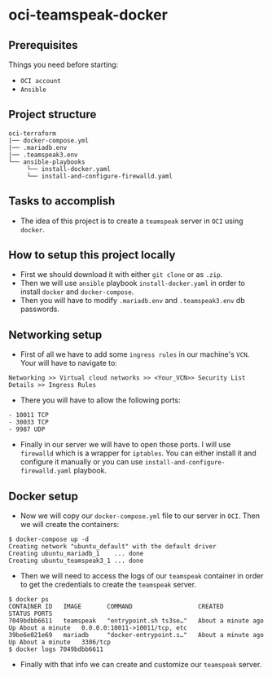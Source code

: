 # oci-teamspeak-docker

## Prerequisites
Things you need before starting:
* `OCI account`
* `Ansible`

## Project structure
```
oci-terraform
|── docker-compose.yml
|── .mariadb.env
|── .teamspeak3.env
└── ansible-playbooks
     └── install-docker.yaml
     └── install-and-configure-firewalld.yaml
```
## Tasks to accomplish
- The idea of this project is to create a `teamspeak` server in `OCI` using `docker`.

## How to setup this project locally
- First we should download it with either `git clone` or as `.zip`.
- Then we will use `ansible` playbook `install-docker.yaml` in order to install `docker` and `docker-compose`.
- Then you will have to modify `.mariadb.env` and `.teamspeak3.env` db passwords.

## Networking setup
- First of all we have to add some `ingress rules` in our machine's `VCN`. Your will have to navigate to:
````
Networking >> Virtual cloud networks >> <Your_VCN>> Security List Details >> Ingress Rules
````
- There you will have to allow the following ports: 
````
- 10011 TCP
- 30033 TCP
- 9987 UDP
````   
- Finally in our server we will have to open those ports. I will use `firewalld` which is a wrapper for `iptables`. You can either install it and configure it manually or you can use `install-and-configure-firewalld.yaml` playbook.

## Docker setup
- Now we will copy our `docker-compose.yml` file to our server in `OCI`. Then we will create the containers:
````
$ docker-compose up -d
Creating network "ubuntu_default" with the default driver
Creating ubuntu_mariadb_1    ... done
Creating ubuntu_teamspeak3_1 ... done
````
- Then we will need to access the logs of our `teamspeak` container in order to get the credentials to create the `teamspeak` server.
````
$ docker ps
CONTAINER ID   IMAGE       COMMAND                  CREATED              STATUS PORTS                                                                                         
7049bdbb6611   teamspeak   "entrypoint.sh ts3se…"   About a minute ago   Up About a minute   0.0.0.0:10011->10011/tcp, etc   
39be6e021e69   mariadb     "docker-entrypoint.s…"   About a minute ago   Up About a minute   3306/tcp                                                                                             
$ docker logs 7049bdbb6611                                                                                     
````
- Finally with that info we can create and customize our `teamspeak` server.